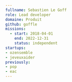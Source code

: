 ```yaml
---
fullname: Sebastien Le Goff
role: Lead developer
domaine: Produit
github: goffle
missions:
  - start: 2018-04-01
    end: 2022-12-31
    status: independent
startups:
- ozensemble
- jeveuxaider
previously:
- pop
- eac   
---
```

